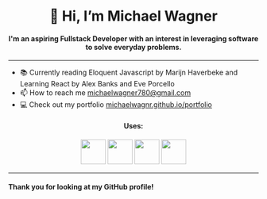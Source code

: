 <h1 align="center">👋 Hi, I’m Michael Wagner</h1>
<h4 align="center">I'm an aspiring Fullstack Developer with an interest in leveraging software to solve everyday problems.</h3>
<hr/>

  - 📚 Currently reading Eloquent Javascript by Marijn Haverbeke and Learning React by Alex Banks and Eve Porcello</li>
  - 📫 How to reach me <a href="mailto:michaelwagner780@gmail.com" target="blank">michaelwagner780@gmail.com</a></li>
  - 💻 Check out my portfolio [michaelwagnr.github.io/portfolio](https://michaelwagnr.github.io/portfolio)


<h4 align="center">Uses:</h4>

<div align="center">
<img width="50" src="https://cdn.jsdelivr.net/gh/devicons/devicon/icons/html5/html5-plain-wordmark.svg" /> 
<img width="50" src="https://cdn.jsdelivr.net/gh/devicons/devicon/icons/css3/css3-plain-wordmark.svg" />
<img width="50" src="https://cdn.jsdelivr.net/gh/devicons/devicon/icons/javascript/javascript-original.svg" />
<img width="50" src="https://cdn.jsdelivr.net/gh/devicons/devicon/icons/react/react-original.svg" /> 
</div>

<hr/>

<h4>Thank you for looking at my GitHub profile!</h4>       

